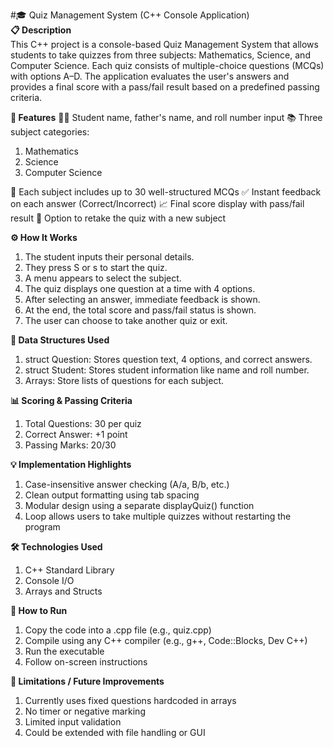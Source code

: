 #🎓 Quiz Management System (C++ Console Application) <br>
**📋 Description** <br>
This C++ project is a console-based Quiz Management System that allows students to take quizzes from three subjects: Mathematics, Science, and Computer Science. Each quiz consists of multiple-choice questions (MCQs) with options A–D. The application evaluates the user's answers and provides a final score with a pass/fail result based on a predefined passing criteria.

**🧠 Features**
👨‍🎓 Student name, father's name, and roll number input
📚 Three subject categories:
1. Mathematics
2. Science
3. Computer Science

📑 Each subject includes up to 30 well-structured MCQs
✅ Instant feedback on each answer (Correct/Incorrect)
📈 Final score display with pass/fail result
🔁 Option to retake the quiz with a new subject

**⚙️ How It Works**
1. The student inputs their personal details.
2. They press S or s to start the quiz.
3. A menu appears to select the subject.
4. The quiz displays one question at a time with 4 options.
5. After selecting an answer, immediate feedback is shown.
6. At the end, the total score and pass/fail status is shown.
7. The user can choose to take another quiz or exit.

**🧾 Data Structures Used**
1. struct Question: Stores question text, 4 options, and correct answers.
2. struct Student: Stores student information like name and roll number.
3. Arrays: Store lists of questions for each subject.

**📊 Scoring & Passing Criteria**
1. Total Questions: 30 per quiz
2. Correct Answer: +1 point
3. Passing Marks: 20/30

**💡 Implementation Highlights**
1. Case-insensitive answer checking (A/a, B/b, etc.)
2. Clean output formatting using tab spacing
3. Modular design using a separate displayQuiz() function
4. Loop allows users to take multiple quizzes without restarting the program

**🛠️ Technologies Used**
1. C++ Standard Library
2. Console I/O
3. Arrays and Structs

**📎 How to Run**
1. Copy the code into a .cpp file (e.g., quiz.cpp)
2. Compile using any C++ compiler (e.g., g++, Code::Blocks, Dev C++)
3. Run the executable
4. Follow on-screen instructions

**🚧 Limitations / Future Improvements**
1. Currently uses fixed questions hardcoded in arrays
2. No timer or negative marking
3. Limited input validation
4. Could be extended with file handling or GUI
